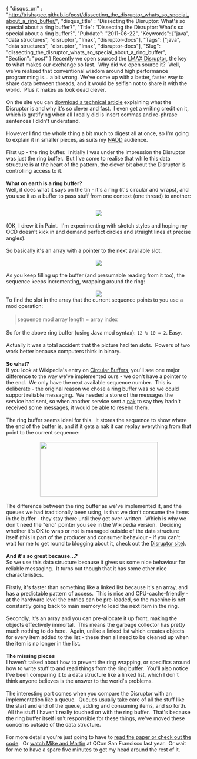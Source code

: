 {
 "disqus_url" : "http://trishagee.github.io/post/dissecting_the_disruptor_whats_so_special_about_a_ring_buffer/",
 "disqus_title" : "Dissecting the Disruptor: What's so special about a ring buffer?",
 "Title": "Dissecting the Disruptor: What's so special about a ring buffer?",
 "Pubdate": "2011-06-22",
 "Keywords": ["java", "data structures", "disruptor", "lmax", "disruptor-docs"],
 "Tags": ["java", "data structures", "disruptor", "lmax", "disruptor-docs"],
 "Slug": "dissecting_the_disruptor_whats_so_special_about_a_ring_buffer",
 "Section": "post"
}
Recently we open sourced the <a href="http://code.google.com/p/disruptor/">LMAX Disruptor</a>, the key to what makes our exchange so fast. &nbsp;Why did we open source it? &nbsp;Well, we've realised that conventional wisdom around high performance programming is... a bit wrong. We've come up with a better, faster way to share data between threads, and it&nbsp;would be selfish not to share it with the world. &nbsp;Plus it makes us look dead clever.<br /><br />On the site you can <a href="https://code.google.com/p/disruptor/">download a technical article</a> explaining what the Disruptor is and why it's so clever and fast. &nbsp;I even get a writing credit on it, which is gratifying when all I really did is insert commas and re-phrase sentences I didn't understand.<br /><br />However I find the whole thing a bit much to digest all at once, so I'm going to explain it in smaller pieces, as suits my&nbsp;<a href="http://www.randsinrepose.com/archives/2003/07/10/nadd.html">NADD</a> audience.<br /><br />First up - the ring buffer. &nbsp;Initially I was under the impression the Disruptor was just the ring buffer. &nbsp;But I've come to realise that while this data structure is at the heart of the pattern, the clever bit about the Disruptor is controlling access to it. <br /><br /><b>What on earth is a ring buffer?</b><br />Well, it does what it says on the tin - it's a ring (it's circular and wraps), and you use it as a buffer to pass stuff from one context (one thread) to another:<br /><br /><div class="separator" style="clear: both; text-align: center;"><a href="http://1.bp.blogspot.com/-3gtuTbWgI-Y/TgD92AhOVxI/AAAAAAAAIDE/cWsAT81B0AI/s1600/RingBuffer.png" imageanchor="1" style="margin-left: 1em; margin-right: 1em;"><img border="0" src="http://1.bp.blogspot.com/-3gtuTbWgI-Y/TgD92AhOVxI/AAAAAAAAIDE/cWsAT81B0AI/s1600/RingBuffer.png" /></a></div><br />(OK, I drew it in Paint. &nbsp;I'm experimenting with sketch styles and hoping my OCD doesn't kick in and demand perfect circles and straight lines at precise angles).<br /><br />So basically it's an array with a pointer to the next available slot.<br /><br /><div class="separator" style="clear: both; text-align: center;"><a href="http://4.bp.blogspot.com/-WCm0iWYOrfc/TgD_cVBQExI/AAAAAAAAIDI/cEohveH8LP8/s1600/RingBufferInitial.png" imageanchor="1" style="margin-left: 1em; margin-right: 1em;"><img border="0" src="http://4.bp.blogspot.com/-WCm0iWYOrfc/TgD_cVBQExI/AAAAAAAAIDI/cEohveH8LP8/s1600/RingBufferInitial.png" /></a></div><br />As you keep filling up the buffer (and presumable reading from it too), the sequence keeps incrementing, wrapping around the ring:<br /><br /><div class="separator" style="clear: both; text-align: center;"><a href="http://2.bp.blogspot.com/-cwPlKupFfks/TgEBetHtvmI/AAAAAAAAIDM/prOjrOPDo_E/s1600/RingBufferWrapped.png" imageanchor="1" style="margin-left: 1em; margin-right: 1em;"><img border="0" src="http://2.bp.blogspot.com/-cwPlKupFfks/TgEBetHtvmI/AAAAAAAAIDM/prOjrOPDo_E/s1600/RingBufferWrapped.png" /></a></div>To find the slot in the array that the current sequence points to you use a mod operation:<br /><blockquote style="padding: 5px;">sequence mod array length = array index</blockquote>So for the above ring buffer (using Java mod syntax): <code>12 % 10 = 2</code>.  Easy.<br /><br />Actually it was a total accident that the picture had ten slots. &nbsp;Powers of two work better because computers think in binary.<br /><br /><b>So what?</b><br />If you look at Wikipedia's entry on <a href="http://en.wikipedia.org/wiki/Circular_buffer">Circular Buffers</a>, you'll see one major difference to the way we've implemented ours - we don't have a pointer to the end. &nbsp;We only have the next available sequence number. &nbsp;This is deliberate - the original reason we chose a ring buffer was so we could support reliable messaging. &nbsp;We needed a store of the messages the service had sent, so when another service sent a <a href="http://en.wikipedia.org/wiki/Nak">nak</a> to say they hadn't received some messages, it would be able to resend them.<br /><br />The ring buffer seems ideal for this. &nbsp;It stores the sequence to show where the end of the buffer is, and if it gets a nak it can replay everything from that point to the current sequence:<br /><br /><div class="separator" style="clear: both; text-align: center;"><a href="http://4.bp.blogspot.com/-r054oYKWMAM/TgHWQjn-zTI/AAAAAAAAIEM/jH73U5AChvA/s1600/RingBufferReplay.png" imageanchor="1" style="margin-left: 1em; margin-right: 1em;"><img border="0" height="149" src="http://4.bp.blogspot.com/-r054oYKWMAM/TgHWQjn-zTI/AAAAAAAAIEM/jH73U5AChvA/s320/RingBufferReplay.png" width="320" /></a></div><br />The difference between the ring buffer as we've implemented it, and the queues we had traditionally been using, is that we don't consume the items in the buffer - they stay there until they get over-written. &nbsp;Which is why we don't need the "end" pointer you see in the Wikipedia version. &nbsp;Deciding whether it's OK to wrap or not is managed outside of the data structure itself (this is part of the producer and consumer behaviour - if you can't wait for me to get round to blogging about it, check out the <a href="https://code.google.com/p/disruptor/">Disruptor site</a>).<br /><br /><b>And it's so great because...?</b><br />So we use this data structure because it gives us some nice behaviour for reliable messaging. &nbsp;It turns out though that it has some other nice characteristics. <br /><br />Firstly, it's faster than something like a linked list because it's an array, and has a&nbsp;predictable&nbsp;pattern of access. &nbsp;This is nice and CPU-cache-friendly - at the hardware level the entries can be pre-loaded, so the machine is not constantly going back to main memory to load the next item in the ring.<br /><br />Secondly, it's an array and you can pre-allocate it up front, making the objects effectively immortal. &nbsp;This means the garbage collector has pretty much nothing to do here. &nbsp;Again, unlike a linked list which creates objects for every item added to the list - these then all need to be cleaned up when the item is no longer in the list.<br /><br /><b>The missing pieces</b><br />I haven't talked about how to prevent the ring wrapping, or specifics around how to write stuff to and read things from the ring buffer. &nbsp;You'll also notice I've been comparing it to a data structure like a linked list, which I don't think anyone believes is the answer to the world's problems.<br /><br />The interesting part comes when you compare the Disruptor with an implementation like a queue. &nbsp;Queues usually take care of all the stuff like the start and end of the queue, adding and consuming items, and so forth. &nbsp;All the stuff I haven't really touched on with the ring buffer. &nbsp;That's because the ring buffer itself isn't responsible for these things, we've moved these concerns outside of the data structure.<br /><br />For more details you're just going to have to <a href="https://code.google.com/p/disruptor/">read the paper or check out the code</a>. &nbsp;Or <a href="http://www.infoq.com/presentations/LMAX">watch Mike and Martin</a> at QCon San Francisco last year. &nbsp;Or wait for me to have a spare five minutes to get my head around the rest of it.

